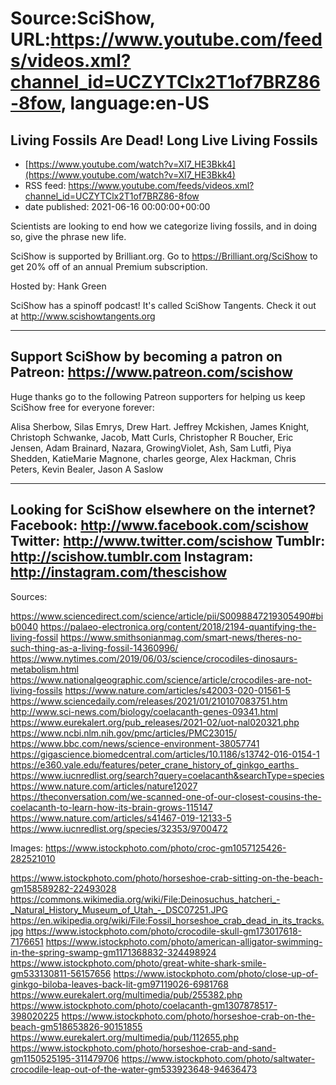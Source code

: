 # Source:SciShow, URL:https://www.youtube.com/feeds/videos.xml?channel_id=UCZYTClx2T1of7BRZ86-8fow, language:en-US

## Living Fossils Are Dead! Long Live Living Fossils
 - [https://www.youtube.com/watch?v=XI7_HE3Bkk4](https://www.youtube.com/watch?v=XI7_HE3Bkk4)
 - RSS feed: https://www.youtube.com/feeds/videos.xml?channel_id=UCZYTClx2T1of7BRZ86-8fow
 - date published: 2021-06-16 00:00:00+00:00

Scientists are looking to end how we categorize living fossils, and in doing so, give the phrase new life.

SciShow is supported by Brilliant.org. Go to https://Brilliant.org/SciShow to get 20% off of an annual Premium subscription. 

Hosted by: Hank Green

SciShow has a spinoff podcast! It's called SciShow Tangents. Check it out at http://www.scishowtangents.org

----------
Support SciShow by becoming a patron on Patreon: https://www.patreon.com/scishow
----------
Huge thanks go to the following Patreon supporters for helping us keep SciShow free for everyone forever:

Alisa Sherbow, Silas Emrys, Drew Hart. Jeffrey Mckishen, James Knight, Christoph Schwanke, Jacob, Matt Curls, Christopher R Boucher, Eric Jensen, Adam Brainard, Nazara, GrowingViolet, Ash, Sam Lutfi, Piya Shedden, KatieMarie Magnone, charles george, Alex Hackman, Chris Peters, Kevin Bealer, Jason A Saslow

----------
Looking for SciShow elsewhere on the internet?
Facebook: http://www.facebook.com/scishow
Twitter: http://www.twitter.com/scishow
Tumblr: http://scishow.tumblr.com
Instagram: http://instagram.com/thescishow
----------
Sources:

https://www.sciencedirect.com/science/article/pii/S0098847219305490#bib0040
https://palaeo-electronica.org/content/2018/2194-quantifying-the-living-fossil
https://www.smithsonianmag.com/smart-news/theres-no-such-thing-as-a-living-fossil-14360996/
https://www.nytimes.com/2019/06/03/science/crocodiles-dinosaurs-metabolism.html
https://www.nationalgeographic.com/science/article/crocodiles-are-not-living-fossils
https://www.nature.com/articles/s42003-020-01561-5
https://www.sciencedaily.com/releases/2021/01/210107083751.htm
http://www.sci-news.com/biology/coelacanth-genes-09341.html
https://www.eurekalert.org/pub_releases/2021-02/uot-nal020321.php
https://www.ncbi.nlm.nih.gov/pmc/articles/PMC23015/
https://www.bbc.com/news/science-environment-38057741
https://gigascience.biomedcentral.com/articles/10.1186/s13742-016-0154-1
https://e360.yale.edu/features/peter_crane_history_of_ginkgo_earths_
https://www.iucnredlist.org/search?query=coelacanth&searchType=species
https://www.nature.com/articles/nature12027
https://theconversation.com/we-scanned-one-of-our-closest-cousins-the-coelacanth-to-learn-how-its-brain-grows-115147
https://www.nature.com/articles/s41467-019-12133-5
https://www.iucnredlist.org/species/32353/9700472


Images:
https://www.istockphoto.com/photo/croc-gm1057125426-282521010

https://www.istockphoto.com/photo/horseshoe-crab-sitting-on-the-beach-gm158589282-22493028
https://commons.wikimedia.org/wiki/File:Deinosuchus_hatcheri_-_Natural_History_Museum_of_Utah_-_DSC07251.JPG
https://en.wikipedia.org/wiki/File:Fossil_horseshoe_crab_dead_in_its_tracks.jpg
https://www.istockphoto.com/photo/crocodile-skull-gm173017618-7176651
https://www.istockphoto.com/photo/american-alligator-swimming-in-the-spring-swamp-gm1171368832-324498924
https://www.istockphoto.com/photo/great-white-shark-smile-gm533130811-56157656
https://www.istockphoto.com/photo/close-up-of-ginkgo-biloba-leaves-back-lit-gm97119026-6981768
https://www.eurekalert.org/multimedia/pub/255382.php
https://www.istockphoto.com/photo/coelacanth-gm1307878517-398020225
https://www.istockphoto.com/photo/horseshoe-crab-on-the-beach-gm518653826-90151855
https://www.eurekalert.org/multimedia/pub/112655.php
https://www.istockphoto.com/photo/horseshoe-crab-and-sand-gm1150525195-311479706
https://www.istockphoto.com/photo/saltwater-crocodile-leap-out-of-the-water-gm533923648-94636473

